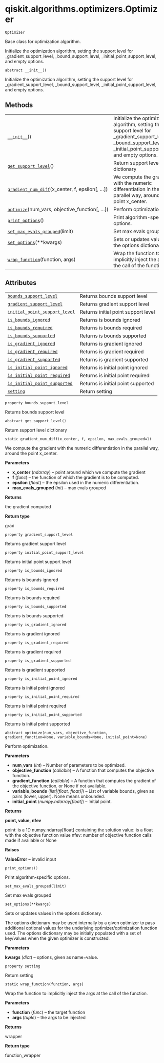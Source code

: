 # qiskit.algorithms.optimizers.Optimizer

<span id="undefined" />

`Optimizer`

Base class for optimization algorithm.

Initialize the optimization algorithm, setting the support level for \_gradient\_support\_level, \_bound\_support\_level, \_initial\_point\_support\_level, and empty options.

<span id="undefined" />

`abstract __init__()`

Initialize the optimization algorithm, setting the support level for \_gradient\_support\_level, \_bound\_support\_level, \_initial\_point\_support\_level, and empty options.

## Methods

|                                                                                                                                                                          |                                                                                                                                                                                |
| ------------------------------------------------------------------------------------------------------------------------------------------------------------------------ | ------------------------------------------------------------------------------------------------------------------------------------------------------------------------------ |
| [`__init__`](#qiskit.algorithms.optimizers.Optimizer.__init__ "qiskit.algorithms.optimizers.Optimizer.__init__")()                                                       | Initialize the optimization algorithm, setting the support level for \_gradient\_support\_level, \_bound\_support\_level, \_initial\_point\_support\_level, and empty options. |
| [`get_support_level`](#qiskit.algorithms.optimizers.Optimizer.get_support_level "qiskit.algorithms.optimizers.Optimizer.get_support_level")()                            | Return support level dictionary                                                                                                                                                |
| [`gradient_num_diff`](#qiskit.algorithms.optimizers.Optimizer.gradient_num_diff "qiskit.algorithms.optimizers.Optimizer.gradient_num_diff")(x\_center, f, epsilon\[, …]) | We compute the gradient with the numeric differentiation in the parallel way, around the point x\_center.                                                                      |
| [`optimize`](#qiskit.algorithms.optimizers.Optimizer.optimize "qiskit.algorithms.optimizers.Optimizer.optimize")(num\_vars, objective\_function\[, …])                   | Perform optimization.                                                                                                                                                          |
| [`print_options`](#qiskit.algorithms.optimizers.Optimizer.print_options "qiskit.algorithms.optimizers.Optimizer.print_options")()                                        | Print algorithm-specific options.                                                                                                                                              |
| [`set_max_evals_grouped`](#qiskit.algorithms.optimizers.Optimizer.set_max_evals_grouped "qiskit.algorithms.optimizers.Optimizer.set_max_evals_grouped")(limit)           | Set max evals grouped                                                                                                                                                          |
| [`set_options`](#qiskit.algorithms.optimizers.Optimizer.set_options "qiskit.algorithms.optimizers.Optimizer.set_options")(\*\*kwargs)                                    | Sets or updates values in the options dictionary.                                                                                                                              |
| [`wrap_function`](#qiskit.algorithms.optimizers.Optimizer.wrap_function "qiskit.algorithms.optimizers.Optimizer.wrap_function")(function, args)                          | Wrap the function to implicitly inject the args at the call of the function.                                                                                                   |

## Attributes

|                                                                                                                                                                           |                                     |
| ------------------------------------------------------------------------------------------------------------------------------------------------------------------------- | ----------------------------------- |
| [`bounds_support_level`](#qiskit.algorithms.optimizers.Optimizer.bounds_support_level "qiskit.algorithms.optimizers.Optimizer.bounds_support_level")                      | Returns bounds support level        |
| [`gradient_support_level`](#qiskit.algorithms.optimizers.Optimizer.gradient_support_level "qiskit.algorithms.optimizers.Optimizer.gradient_support_level")                | Returns gradient support level      |
| [`initial_point_support_level`](#qiskit.algorithms.optimizers.Optimizer.initial_point_support_level "qiskit.algorithms.optimizers.Optimizer.initial_point_support_level") | Returns initial point support level |
| [`is_bounds_ignored`](#qiskit.algorithms.optimizers.Optimizer.is_bounds_ignored "qiskit.algorithms.optimizers.Optimizer.is_bounds_ignored")                               | Returns is bounds ignored           |
| [`is_bounds_required`](#qiskit.algorithms.optimizers.Optimizer.is_bounds_required "qiskit.algorithms.optimizers.Optimizer.is_bounds_required")                            | Returns is bounds required          |
| [`is_bounds_supported`](#qiskit.algorithms.optimizers.Optimizer.is_bounds_supported "qiskit.algorithms.optimizers.Optimizer.is_bounds_supported")                         | Returns is bounds supported         |
| [`is_gradient_ignored`](#qiskit.algorithms.optimizers.Optimizer.is_gradient_ignored "qiskit.algorithms.optimizers.Optimizer.is_gradient_ignored")                         | Returns is gradient ignored         |
| [`is_gradient_required`](#qiskit.algorithms.optimizers.Optimizer.is_gradient_required "qiskit.algorithms.optimizers.Optimizer.is_gradient_required")                      | Returns is gradient required        |
| [`is_gradient_supported`](#qiskit.algorithms.optimizers.Optimizer.is_gradient_supported "qiskit.algorithms.optimizers.Optimizer.is_gradient_supported")                   | Returns is gradient supported       |
| [`is_initial_point_ignored`](#qiskit.algorithms.optimizers.Optimizer.is_initial_point_ignored "qiskit.algorithms.optimizers.Optimizer.is_initial_point_ignored")          | Returns is initial point ignored    |
| [`is_initial_point_required`](#qiskit.algorithms.optimizers.Optimizer.is_initial_point_required "qiskit.algorithms.optimizers.Optimizer.is_initial_point_required")       | Returns is initial point required   |
| [`is_initial_point_supported`](#qiskit.algorithms.optimizers.Optimizer.is_initial_point_supported "qiskit.algorithms.optimizers.Optimizer.is_initial_point_supported")    | Returns is initial point supported  |
| [`setting`](#qiskit.algorithms.optimizers.Optimizer.setting "qiskit.algorithms.optimizers.Optimizer.setting")                                                             | Return setting                      |

<span id="undefined" />

`property bounds_support_level`

Returns bounds support level

<span id="undefined" />

`abstract get_support_level()`

Return support level dictionary

<span id="undefined" />

`static gradient_num_diff(x_center, f, epsilon, max_evals_grouped=1)`

We compute the gradient with the numeric differentiation in the parallel way, around the point x\_center.

**Parameters**

*   **x\_center** (*ndarray*) – point around which we compute the gradient
*   **f** (*func*) – the function of which the gradient is to be computed.
*   **epsilon** (*float*) – the epsilon used in the numeric differentiation.
*   **max\_evals\_grouped** (*int*) – max evals grouped

**Returns**

the gradient computed

**Return type**

grad

<span id="undefined" />

`property gradient_support_level`

Returns gradient support level

<span id="undefined" />

`property initial_point_support_level`

Returns initial point support level

<span id="undefined" />

`property is_bounds_ignored`

Returns is bounds ignored

<span id="undefined" />

`property is_bounds_required`

Returns is bounds required

<span id="undefined" />

`property is_bounds_supported`

Returns is bounds supported

<span id="undefined" />

`property is_gradient_ignored`

Returns is gradient ignored

<span id="undefined" />

`property is_gradient_required`

Returns is gradient required

<span id="undefined" />

`property is_gradient_supported`

Returns is gradient supported

<span id="undefined" />

`property is_initial_point_ignored`

Returns is initial point ignored

<span id="undefined" />

`property is_initial_point_required`

Returns is initial point required

<span id="undefined" />

`property is_initial_point_supported`

Returns is initial point supported

<span id="undefined" />

`abstract optimize(num_vars, objective_function, gradient_function=None, variable_bounds=None, initial_point=None)`

Perform optimization.

**Parameters**

*   **num\_vars** (*int*) – Number of parameters to be optimized.
*   **objective\_function** (*callable*) – A function that computes the objective function.
*   **gradient\_function** (*callable*) – A function that computes the gradient of the objective function, or None if not available.
*   **variable\_bounds** (*list\[(float, float)]*) – List of variable bounds, given as pairs (lower, upper). None means unbounded.
*   **initial\_point** (*numpy.ndarray\[float]*) – Initial point.

**Returns**

**point, value, nfev**

point: is a 1D numpy.ndarray\[float] containing the solution value: is a float with the objective function value nfev: number of objective function calls made if available or None

**Raises**

**ValueError** – invalid input

<span id="undefined" />

`print_options()`

Print algorithm-specific options.

<span id="undefined" />

`set_max_evals_grouped(limit)`

Set max evals grouped

<span id="undefined" />

`set_options(**kwargs)`

Sets or updates values in the options dictionary.

The options dictionary may be used internally by a given optimizer to pass additional optional values for the underlying optimizer/optimization function used. The options dictionary may be initially populated with a set of key/values when the given optimizer is constructed.

**Parameters**

**kwargs** (*dict*) – options, given as name=value.

<span id="undefined" />

`property setting`

Return setting

<span id="undefined" />

`static wrap_function(function, args)`

Wrap the function to implicitly inject the args at the call of the function.

**Parameters**

*   **function** (*func*) – the target function
*   **args** (*tuple*) – the args to be injected

**Returns**

wrapper

**Return type**

function\_wrapper

